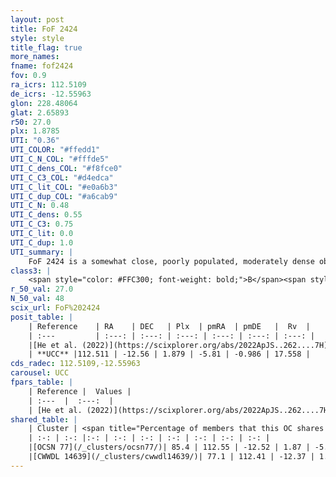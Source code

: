 ```yaml
---
layout: post
title: FoF 2424
style: style
title_flag: true
more_names: 
fname: fof2424
fov: 0.9
ra_icrs: 112.5109
de_icrs: -12.55963
glon: 228.48064
glat: 2.65893
r50: 27.0
plx: 1.8785
UTI: "0.36"
UTI_COLOR: "#ffedd1"
UTI_C_N_COL: "#fffde5"
UTI_C_dens_COL: "#f8fce0"
UTI_C_C3_COL: "#d4edca"
UTI_C_lit_COL: "#e0a6b3"
UTI_C_dup_COL: "#a6cab9"
UTI_C_N: 0.48
UTI_C_dens: 0.55
UTI_C_C3: 0.75
UTI_C_lit: 0.0
UTI_C_dup: 1.0
UTI_summary: |
    FoF 2424 is a somewhat close, poorly populated, moderately dense object of high C3 quality. It was recently reported in the literature. This object shares a large percentage of members with 2 later reported entries.
class3: |
    <span style="color: #FFC300; font-weight: bold;">B</span><span style="color: green; font-weight: bold;">A</span>
r_50_val: 27.0
N_50_val: 48
scix_url: FoF%202424
posit_table: |
    | Reference    | RA    | DEC   | Plx  | pmRA  | pmDE   |  Rv  |
    | :---         | :---: | :---: | :---: | :---: | :---: | :---: |
    |[He et al. (2022)](https://scixplorer.org/abs/2022ApJS..262....7H) | 112.576 | -12.686 | 1.873 | -5.783 | -0.967 | -- |
    | **UCC** |112.511 | -12.56 | 1.879 | -5.81 | -0.986 | 17.558 | 
cds_radec: 112.5109,-12.55963
carousel: UCC
fpars_table: |
    | Reference |  Values |
    | :---  |  :---:  |
    | [He et al. (2022)](https://scixplorer.org/abs/2022ApJS..262....7H) | `A0=0.6, logAge=8.15` |
shared_table: |
    | Cluster | <span title="Percentage of members that this OC shares with the ones listed">%</span>   | RA   | DEC   | Plx   | pmRA  | pmDE  | Rv | UTI |
    | :-: | :-: |:-: | :-: | :-: | :-: | :-: | :-: | :-: |
    |[OCSN 77](/_clusters/ocsn77/)| 85.4 | 112.55 | -12.52 | 1.87 | -5.82 | -1.0 | 17.56 |0.08 |
    |[CWWDL 14639](/_clusters/cwwdl14639/)| 77.1 | 112.41 | -12.37 | 1.88 | -5.83 | -1.02 | 16.02 |0.08 |
---
```

